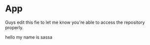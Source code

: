 # App

Guys edit this fie to let me know you're able to access the repository properly.

hello my name is sassa
